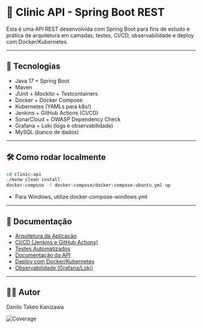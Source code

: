 # 🏥 Clinic API - Spring Boot REST

Esta é uma API REST desenvolvida com Spring Boot para fins de estudo e prática de arquitetura em camadas, testes, CI/CD, observabilidade e deploy com Docker/Kubernetes.

---

## 🚀 Tecnologias

- Java 17 + Spring Boot
- Maven
- JUnit + Mockito + Testcontainers
- Docker + Docker Compose
- Kubernetes (YAMLs para k8s/)
- Jenkins + GitHub Actions (CI/CD)
- SonarCloud + OWASP Dependency Check
- Grafana + Loki (logs e observabilidade)
- MySQL (banco de dados)

---

## 🛠️ Como rodar localmente

```bash
cd clinic-api
./mvnw clean install
docker-compose -f docker-compose/docker-compose-ubuntu.yml up
```
- Para Windows, utilize docker-compose-windows.yml

---

## 📂 Documentação

- [Arquitetura da Aplicação](clinic-api/docs/architecture.md)
- [CI/CD (Jenkins e GitHub Actions)](clinic-api/docs/ci-cd.md)
- [Testes Automatizados](clinic-api/docs/testing.md)
- [Documentação da API](clinic-api/docs/api.md)
- [Deploy com Docker/Kubernetes](clinic-api/docs/deployment.md)
- [Observabilidade (Grafana/Loki)](clinic-api/docs/monitoring.md)

---

## 👨‍💻 Autor
Danilo Takeo Kanizawa


![Coverage](https://codecov.io/gh/DaniloTakeo/springboot_rest_api/branch/main/graph/badge.svg)

